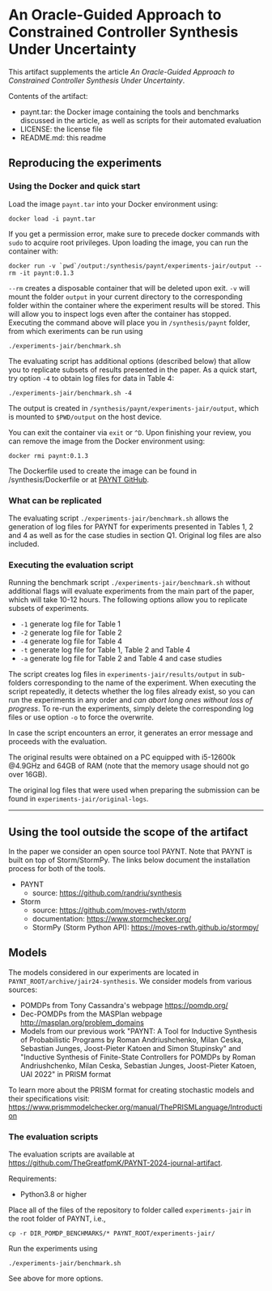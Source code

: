 # An Oracle-Guided Approach to Constrained Controller Synthesis Under Uncertainty

This artifact supplements the article *An Oracle-Guided Approach to Constrained Controller Synthesis Under Uncertainty*.

Contents of the artifact:
- paynt.tar: the Docker image containing the tools and benchmarks discussed in the article, as well as scripts for their automated evaluation
- LICENSE: the license file
- README.md: this readme

## Reproducing the experiments

### Using the Docker and quick start

Load the image `paynt.tar` into your Docker environment using:
```
docker load -i paynt.tar
```

If you get a permission error, make sure to precede docker commands with `sudo` to acquire root privileges. Upon loading the image, you can run the container with:
```
docker run -v `pwd`/output:/synthesis/paynt/experiments-jair/output --rm -it paynt:0.1.3
```

`--rm` creates a disposable container that will be deleted upon exit. `-v` will mount the folder `output` in your current directory to the corresponding folder within the container where the experiment results will be stored. This will allow you to inspect logs even after the container has stopped. Executing the command above will place you in `/synthesis/paynt` folder, from which exeriments can be run using
```
./experiments-jair/benchmark.sh 
```

The evaluating script has additional options (described below) that allow you to replicate subsets of results presented in the paper. As a quick start, try option `-4` to obtain log files for data in Table 4:
```
./experiments-jair/benchmark.sh -4
```
The output is created in `/synthesis/paynt/experiments-jair/output`, which is mounted to `$PWD/output` on the host device.

You can exit the container via `exit` or `^D`. Upon finishing your review, you can remove the image from the Docker environment using:
```
docker rmi paynt:0.1.3
```

The Dockerfile used to create the image can be found in /synthesis/Dockerfile or at [PAYNT GitHub](https://github.com/randriu/synthesis).

### What can be replicated

The evaluating script `./experiments-jair/benchmark.sh` allows the generation of log files for PAYNT for experiments presented in Tables 1, 2 and 4 as well as for the case studies in section Q1. Original log files are also included.

### Executing the evaluation script

Running the benchmark script `./experiments-jair/benchmark.sh` without additional flags will evaluate experiments from the main part of the paper, which will take 10-12 hours. The following options allow you to replicate subsets of experiments.
- `-1` generate log file for Table 1
- `-2` generate log file for Table 2
- `-4` generate log file for Table 4
- `-t` generate log file for Table 1, Table 2 and Table 4
- `-a` generate log file for Table 2 and Table 4 and case studies

The script creates log files in `experiments-jair/results/output` in sub-folders corresponding to the name of the experiment. When executing the script repeatedly, it detects whether the log files already exist, so you can run the experiments in any order and *can abort long ones without loss of progress*. To re-run the experiments, simply delete the corresponding log files or use option `-o` to force the overwrite.

In case the script encounters an error, it generates an error message and proceeds with the evaluation.

The original results were obtained on a PC equipped with i5-12600k @4.9GHz and 64GB of RAM (note that the memory usage should not go over 16GB).

The original log files that were used when preparing the submission can be found in `experiments-jair/original-logs`.

---


## Using the tool outside the scope of the artifact

In the paper we consider an open source tool PAYNT. Note that PAYNT is built on top of Storm/StormPy. The links below document the installation process for both of the tools.

- PAYNT
    - source: https://github.com/randriu/synthesis
- Storm
    - source: https://github.com/moves-rwth/storm
    - documentation: https://www.stormchecker.org/
    - StormPy (Storm Python API): https://moves-rwth.github.io/stormpy/


## Models

The models considered in our experiments are located in `PAYNT_ROOT/archive/jair24-synthesis`. We consider models from various sources:

- POMDPs from Tony Cassandra's webpage https://pomdp.org/
- Dec-POMDPs from the MASPlan webpage http://masplan.org/problem_domains
- Models from our previous work "PAYNT: A Tool for Inductive Synthesis of Probabilistic Programs by Roman Andriushchenko, Milan Ceska, Sebastian Junges, Joost-Pieter Katoen and Simon Stupinsky" and "Inductive Synthesis of Finite-State Controllers for POMDPs by Roman Andriushchenko, Milan Ceska, Sebastian Junges, Joost-Pieter Katoen, UAI 2022" in PRISM format

To learn more about the PRISM format for creating stochastic models and their specifications visit: https://www.prismmodelchecker.org/manual/ThePRISMLanguage/Introduction


### The evaluation scripts

The evaluation scripts are available at https://github.com/TheGreatfpmK/PAYNT-2024-journal-artifact.

Requirements:
- Python3.8 or higher

Place all of the files of the repository to folder called `experiments-jair` in the root folder of PAYNT, i.e.,
```
cp -r DIR_POMDP_BENCHMARKS/* PAYNT_ROOT/experiments-jair/
```

Run the experiments using
```
./experiments-jair/benchmark.sh 
```

See above for more options.
